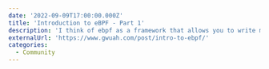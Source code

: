 ```yaml
---
date: '2022-09-09T17:00:00.000Z'
title: 'Introduction to eBPF - Part 1'
description: 'I think of ebpf as a framework that allows you to write middlewares for kernelspace & userspace activities'
externalUrl: 'https://www.gwuah.com/post/intro-to-ebpf/'
categories:
  - Community
---
```

